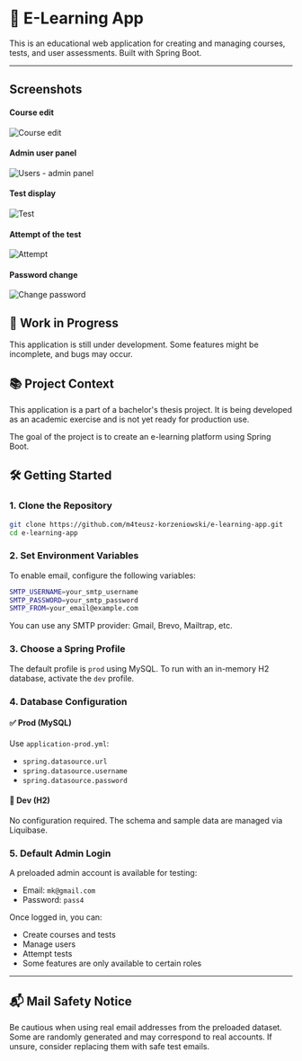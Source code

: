 # 🚀 E-Learning App

This is an educational web application for creating and managing courses, tests, and user assessments. Built with Spring Boot.

---

## Screenshots

#### Course edit
![Course edit](course_edit_screenshot.png)
#### Admin user panel
![Users - admin panel](users_screenshot.png)
#### Test display
![Test](test_screenshot.png)
#### Attempt of the test
![Attempt](attempt_screen.png)
#### Password change
![Change password](password_change.png)

## 🚧 Work in Progress
This application is still under development. Some features might be incomplete, and bugs may occur.

## 📚 Project Context
This application is a part of a bachelor's thesis project. It is being developed as an academic exercise and is not yet ready for production use.

The goal of the project is to create an e-learning platform using Spring Boot.

## 🛠️ Getting Started

### 1. Clone the Repository
```bash
git clone https://github.com/m4teusz-korzeniowski/e-learning-app.git
cd e-learning-app
```

### 2. Set Environment Variables

To enable email, configure the following variables:

```bash
SMTP_USERNAME=your_smtp_username
SMTP_PASSWORD=your_smtp_password
SMTP_FROM=your_email@example.com
```

You can use any SMTP provider: Gmail, Brevo, Mailtrap, etc.

### 3. Choose a Spring Profile

The default profile is `prod` using MySQL. To run with an in-memory H2 database, activate the `dev` profile.

### 4. Database Configuration

#### ✅ Prod (MySQL)
Use `application-prod.yml`:

- `spring.datasource.url`
- `spring.datasource.username`
- `spring.datasource.password`

#### 🧪 Dev (H2)
No configuration required. The schema and sample data are managed via Liquibase.

### 5. Default Admin Login

A preloaded admin account is available for testing:

- Email: `mk@gmail.com`
- Password: `pass4`

Once logged in, you can:
- Create courses and tests
- Manage users
- Attempt tests
- Some features are only available to certain roles

---

## 📬 Mail Safety Notice

Be cautious when using real email addresses from the preloaded dataset. Some are randomly generated and may correspond to real accounts. If unsure, consider replacing them with safe test emails.
